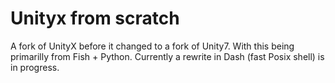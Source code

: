 # Unityx from scratch
 
A fork of UnityX before it changed to a fork of Unity7. With this being primarilly from Fish + Python.
Currently a rewrite in Dash (fast Posix shell) is in progress.